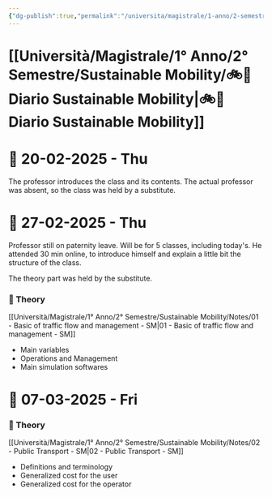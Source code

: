 ```yaml
---
{"dg-publish":true,"permalink":"/universita/magistrale/1-anno/2-semestre/sustainable-mobility/diario-sustainable-mobility/"}
---
```


# [[Università/Magistrale/1° Anno/2° Semestre/Sustainable Mobility/🚲📔 Diario Sustainable Mobility\|🚲📔 Diario Sustainable Mobility]]


# 📆  20-02-2025 - Thu

The professor introduces the class and its contents. The actual professor was absent, so the class was held by a substitute.


# 📆  27-02-2025 - Thu

Professor still on paternity leave. Will be for 5 classes, including today's. He attended 30 min online, to introduce himself and explain a little bit the structure of the class.

The theory part was held by the substitute.

### 📝 Theory

[[Università/Magistrale/1° Anno/2° Semestre/Sustainable Mobility/Notes/01 - Basic of traffic flow and management - SM\|01 - Basic of traffic flow and management - SM]]
- Main variables
- Operations and Management
- Main simulation softwares


# 📆  07-03-2025 - Fri

### 📝 Theory

[[Università/Magistrale/1° Anno/2° Semestre/Sustainable Mobility/Notes/02 - Public Transport - SM\|02 - Public Transport - SM]]
- Definitions and terminology
- Generalized cost for the user
- Generalized cost for the operator

